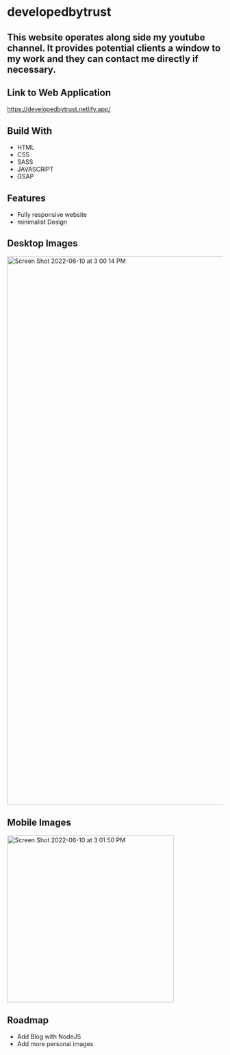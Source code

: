 # developedbytrust

## This website operates along side my youtube channel. It provides potential clients a window to my work and they can contact me directly if necessary. 

## Link to Web Application 
https://developedbytrust.netlify.app/

## Build With 
<ul>
  <li>HTML</li>
  <li>CSS</li>
  <li>SASS</li>
  <li>JAVASCRIPT</li>
  <li>GSAP</li>
</ul>

## Features 
<ul>
  <li>Fully responsive website</li>
  <li>minimalist Design</li>
</ul>

## Desktop Images
<img width="1278" alt="Screen Shot 2022-06-10 at 3 00 14 PM" src="https://user-images.githubusercontent.com/61483178/173157418-2f5dd044-39a2-4360-a703-455a8ae599b9.png">

## Mobile Images
<img width="389" alt="Screen Shot 2022-06-10 at 3 01 50 PM" src="https://user-images.githubusercontent.com/61483178/173157436-2931d3fd-2eb4-4007-aaf8-830397cdd4eb.png">

## Roadmap 
<ul>
  <li>Add Blog with NodeJS</li>
  <li>Add more personal images</li>
</ul>

